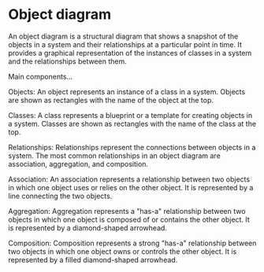 # Object diagram

An object diagram is a structural diagram that shows a snapshot of the objects in a system and their relationships at a particular point in time. It provides a graphical representation of the instances of classes in a system and the relationships between them.

Main components…

Objects: An object represents an instance of a class in a system. Objects are shown as rectangles with the name of the object at the top.

Classes: A class represents a blueprint or a template for creating objects in a system. Classes are shown as rectangles with the name of the class at the top.

Relationships: Relationships represent the connections between objects in a system. The most common relationships in an object diagram are association, aggregation, and composition.

Association: An association represents a relationship between two objects in which one object uses or relies on the other object. It is represented by a line connecting the two objects.

Aggregation: Aggregation represents a "has-a" relationship between two objects in which one object is composed of or contains the other object. It is represented by a diamond-shaped arrowhead.

Composition: Composition represents a strong "has-a" relationship between two objects in which one object owns or controls the other object. It is represented by a filled diamond-shaped arrowhead.
